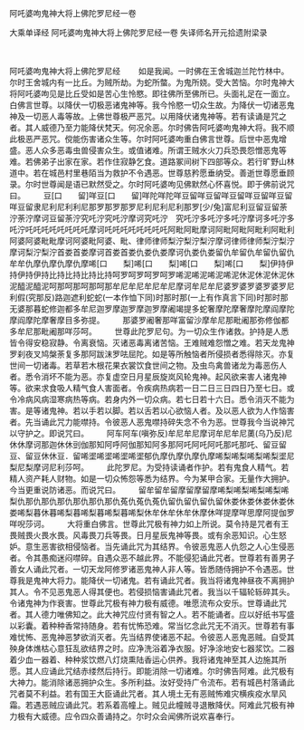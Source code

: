 阿吒婆呴鬼神大将上佛陀罗尼经一卷


大乘单译经
阿吒婆呴鬼神大将上佛陀罗尼经一卷
失译师名开元拾遗附梁录


　　

阿吒婆呴鬼神大将上佛陀罗尼经
　　如是我闻。一时佛在王舍城迦兰陀竹林中。尔时王舍城内有一比丘。为贼所劫。为蛇所螫。为鬼所娆。受大苦恼。尔时鬼神大将阿吒婆呴见是比丘受如是苦心生怜愍。即往佛所至佛所已。头面礼足在一面立。白佛言世尊。以降伏一切极恶诸鬼神等。我今怜愍一切众生故。为降伏一切诸恶鬼神及一切恶人毒等故。上佛世尊极严恶咒。以用降伏诸鬼神等。若有读诵是咒之者。其人威德乃至力能降伏梵天。何况余恶。尔时佛告阿吒婆呴鬼神大将。我不顺此极恶严恶咒。傥能伤害诸众生等。尔时阿吒婆呴重白佛言世尊。后世中恶鬼增盛。恶人众多恶毒虫兽侵害众生。或值诸难。所谓王贼水火刀兵恐畏怨憎恶鬼等难。若佛弟子出家在家。若作住寂静乞食。道路冢间树下四部等众。若行旷野山林道中。若在城邑村里巷陌当为救护不令遇恶。世尊慈矜愿垂纳受。善逝世尊愿垂顾录。尔时世尊闻是语已默然受之。尔时阿吒婆呴见佛默然心怀喜悦。即于佛前说咒曰。
　　豆[口　　留]咩豆[口　　留]咩陀咩陀咩豆留咩豆留咩豆留咩豆留咩豆留咩豆留隶尼利尼利利尼那罗那罗那罗尼利尼利尼利那罗[少/兔]富尼利豆留豆留荼泞荼泞摩诃豆留荼泞究吒泞究吒泞摩诃究吒泞　究吒泞多吒泞多吒泞摩诃多吒泞多吒泞吒吒吒吒吒吒吒吒摩诃吒吒吒吒吒吒吒吒阿毗阿毗摩诃阿毗阿毗阿毗利阿毗利阿婆阿婆毗毗摩诃阿婆毗阿婆、毗、律师律师梨泞梨泞梨泞摩诃律师律师梨泞梨泞摩诃梨泞梨泞首娄首娄摩诃首娄首娄仇娄仇娄摩诃仇娄仇娄留仇牟留仇牟留仇留仇牟牟仇摩仇摩仇摩仇摩唏[口　　梨]唏[口　　梨]唏[口　　梨]唏[口　　梨]伊持伊持伊持伊持比持比持比持比持呵罗呵罗呵罗呵罗唏泥唏泥唏泥唏泥休泥休泥休泥休泥醯泥醯泥呵那呵那呵那呵那牟尼牟尼牟尼牟尼摩诃牟尼牟尼婆罗婆罗婆罗婆罗尼利假(究那反)路迦遮利蛇蛇(一本作恤下同)时那时那(一上有作真言下同)时那时那无婆那暮蛇修迦都多牟尼迦罗摩迦罗摩迦罗摩阇竭提多蛇奢摩陀摩奢摩陀摩阎摩陀摩阎摩陀摩奢摩目多弥提。
　　那婆罗阇奢那咩富留沙摩牟尼那毗阇那弥修伽都多牟尼那毗阇那咩莎呵。
　　世尊此陀罗尼句。为一切众生作诸救。护持是人悉皆令得安稳寂静。令离衰恼。灭诸恶毒离诸苦恼。王难贼难怨憎之难。若天龙鬼神罗刹夜叉鸠槃荼复多那阿跋沫罗呿屈陀。如是等所触恼者所侵损者悉得除灭。亦复世间一切诸毒。若草若木根花果衣裳饮食世间之物。及虫鸟禽兽诸龙为毒恶伤人者。悉令消坏不能为恶。亦复虚空日月星辰旋岚风轮鬼神。起风欲来害人诸鬼神等。欲来求食吸人精气食人害面者。令疾病热病若一日二日三日四日乃至七日。或令冷病风病湿寒病热等病。若身内外一切众病。若七日若十六日。悉令消灭不能为害。是等诸鬼神。若以手若以脚。若以舌若以心欲恼人者。及以恶人欲为人作恼害者。先当诵此咒力能噤持。令彼恶人恶鬼噤持碎失念不令为恶。世尊我今当说神咒以守护之。即说咒曰。
　　阿车阿车(嗔弥反)牟尼牟尼摩诃牟尼牟尼薁(乌乃反)尼休休摩诃那迦休休剅伽那知阿呼阿伽那知阿多那阿吒阿吒阿吒那吒那吒、留豆留豆、留豆休休豆．留唏埿唏埿唏埿唏埿郁仇摩仇摩仇摩仇摩唏梨唏梨唏梨唏梨埿尼梨尼梨摩诃尼利莎呵。
　　此陀罗尼。为受持读诵者作护。若有鬼食人精气。若精人资产耗人财物。如是一切众怖怨等悉为结界。今为某甲合家。无量作大拥护。今当更重说防诸恶。而说咒曰。
　　留牟留牟留摩留摩留摩唏梨唏梨唏梨唏梨唏梨仇那仇那仇那仇那仇那仇那仇菟仇菟仇菟仇留仇留仇留仇留休娄休娄休娄休娄休娄唏梨暮休暮唏梨暮唏梨暮唏梨暮唏梨休牟休牟休牟休摩休咩提摩咩思摩阿提伽罗咩唲莎诃。
　　大将重白佛言。世尊此咒极有神力如上所说。莫令持是咒者有王畏贼畏火畏水畏。风毒畏刀兵等畏。日月星辰鬼神等畏。或有余恶知识。心生怒妒。意生恶害欲相侵恼者。当先诵此咒为其结界。令彼恶鬼恶人仇怨之人心生侵恶者。令其愚痴迷闷噤碎。自遇众恶不越此界。不能侵犯诵此咒者。世尊若有善男子善女人诵此咒者。一切天龙阿修罗诸恶鬼神人非人等。皆悉随侍拥护不令遇恶。世尊我是鬼神大将力。能降伏一切诸鬼。若有诵此咒者。我当将诸鬼神昼夜不离拥护其人。令不见恶鬼恶人得其便也。若侵损恼害诵此咒者。我当以千辐轮轹碎其头。令诸鬼神为作衰害。世尊此咒极有神力极有威德。唯愿流布众安乐。世尊诵此咒者。其人德力唯佛知之。此大神咒应付贤有智之人。若不能诵者。应以好纸书写盛以彩囊。着种种香常持随身。若有忧怖恐难。常当忆念此咒无不消灭。世尊若有事难忧怖、恶鬼神恶梦欲消灭者。先当结界使诸恶不起。令彼恶人恶鬼恶贼。自受其殃身体燋枯心意狂乱欲结界之时。应净洗浴着净衣服。好净涂地安七器浆饮。二器着少血一器着、种种浆饮燃八灯烧熏陆香运心供养。我将诸鬼神至其人边施其所愿。其人应诵此咒结赤缕然后持行。即能消除一切诸难。尔时佛告阿难。此咒极有大神力。能消除诸恶拥护众生。多所利益。汝好受持广令流布。若有城邑村落诵此咒者莫不利益。若有国王大臣诵此咒者。其人境土无有恶贼怖难灾横疾疫水旱风霜。若遇恶贼应诵此咒。若系着高幢上。贼见此幢贼寻退散降伏。阿难此咒极有神力极有大威德。应令四众善诵持之。尔时众会闻佛所说欢喜奉行。

 
